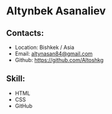# Altynbek Asanaliev
## Contacts: 
* Location: Bishkek / Asia
* Email: altynasan84@gmail.com
* Github: https://github.com/Altoshkg

## Skill:
* HTML
* CSS
* GitHub